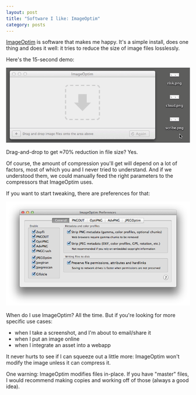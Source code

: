 ```yaml
---
layout: post
title: "Software I like: ImageOptim"
category: posts
---
```


[ImageOptim][imageoptim] is software that makes me happy. It's a simple
install, does one thing and does it well: it tries to reduce the size of image
files losslessly.

Here's the 15-second demo:

![ImageOptim demo](/assets/imageoptim/imageOptim.gif)

Drag-and-drop to get ≈70% reduction in file size? Yes.

Of course, the amount of compression you'll get will depend on a lot of
factors, most of which you and I never tried to understand. And if we
understood them, we could manually feed the right parameters to the compressors
that ImageOptim uses.

If you want to start tweaking, there are preferences for that:

![ImageOptim preferences](/assets/imageoptim/options.png)

When do I use ImageOptim? All the time. But if you're looking for more specific
use cases:

- when I take a screenshot, and I'm about to email/share it
- when I put an image online
- when I integrate an asset into a webapp

It never hurts to see if I can squeeze out a little more: ImageOptim won't
modify the image unless it can compress it.

One warning: ImageOptim modifies files in-place. If you have "master" files, I
would recommend making copies and working off of those (always a good idea).

[imageoptim]: http://imageoptim.com/

